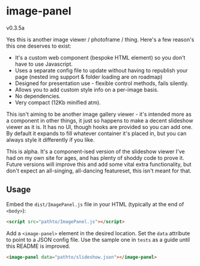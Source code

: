 # image-panel

v0.3.5a

Yes this is another image viewer / photoframe / thing. Here's a few reason's this one deserves to exist:

- It's a custom web component (bespoke HTML element) so you don't have to use Javascript.
- Uses a separate config file to update without having to republish your page (nested img support & folder loading are on roadmap)
- Designed for presentation use - flexible control methods, fails silently.
- Allows you to add custom style info on a per-image basis. 
- No dependencies.
- Very compact (12Kb minified atm).

This isn't aiming to be another image gallery viewer - it's intended more as a component in other things, it just so happens to make a decent slideshow viewer as it is. It has no UI, though hooks are provided so you can add one. By default it expands to fill whatever container it's placed in, but you can always style it differently if you like.

This is alpha. It's a component-ised version of the slideshow viewer I've had on my own site for ages, and has plenty of shoddy code to prove it. Future versions will improve this and add some vital extra functionality, but don't expect an all-singing, all-dancing featureset, this isn't meant for that.

## Usage

Embed the `dist/ImagePanel.js` file in your HTML (typically at the end of `<body>`):
```html
<script src="pathto/ImagePanel.js"></script>
```

Add a `<image-panel>` element in the desired location. Set the `data` attribute to point to a JSON config file. Use the sample one in `tests` as a guide until this README is improved.

```html
<image-panel data="pathto/slideshow.json"></image-panel>
```

